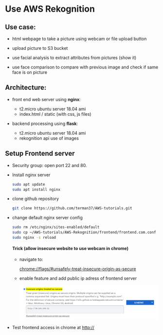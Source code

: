 # Use AWS Rekognition

## Use case:

- html webpage to take a picture using webcam or file upload button

- upload picture to S3 bucket
- use facial analysis to extract attributes from pictures (show it)
- use face comparison to compare with previous image and check if same face is on picture



## Architecture:

- front end web server using **nginx**: 

  - t2.micro ubuntu server 18.04 ami
  - index.html / static (with css, js files)

- backend processing using **flask**:

  - t2.micro ubuntu server 18.04 ami
  - rekognition api use of images

  

## Setup Frontend server

- Security group: open port 22 and 80.

- Install nginx server

  ```bash
  sudo apt update
  sudo apt install nginx
  ```

- clone github repository

  ```bash
  git clone https://github.com/terman37/AWS-tutorials.git
  ```

- change default nginx server config

  ```bash
  sudo rm /etc/nginx/sites-enabled/default
  sudo cp ~/AWS-tutorials/AWS-Rekognition/frontend/frontend.com.conf /etc/nginx/sites-enabled/
  sudo nginx -s reload
  ```

  #### Trick (allow insecure website to use webcam in chrome)

  - navigate to:

    [chrome://flags/#unsafely-treat-insecure-origin-as-secure](chrome://flags/#unsafely-treat-insecure-origin-as-secure)

  - enable feature and add public ip adress of frontend server

    <img src="chrome_webcam.png" alt="chrome_webcam" style="zoom:50%;" />

- Test frontend access in chrome at [http://<PublicIP>](http://<PublicIP>)